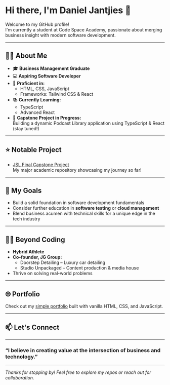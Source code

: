 # Hi there, I'm Daniel Jantjies 👋

Welcome to my GitHub profile!  
I'm currently a student at Code Space Academy, passionate about merging business insight with modern software development.

---

## 👨‍💻 About Me

- 🎓 **Business Management Graduate**  
- 💻 **Aspiring Software Developer**  
- 🚀 **Proficient in:**  
  - HTML, CSS, JavaScript  
  - Frameworks: Tailwind CSS & React  
- 📚 **Currently Learning:**  
  - TypeScript  
  - Advanced React  
- 🎯 **Capstone Project in Progress:**  
  Building a dynamic Podcast Library application using TypeScript & React (stay tuned!)

---

## ⭐ Notable Project

- [JSL Final Capstone Project](https://danieljantjies3.github.io/JSL_Portfolio_Piece_DANJAN610_PTO2407_GroupA_Daniel-Jantjies_JSL11/)  
  My major academic repository showcasing my journey so far!

---

## 🌱 My Goals

- Build a solid foundation in software development fundamentals  
- Consider further education in **software testing** or **cloud management**  
- Blend business acumen with technical skills for a unique edge in the tech industry

---

## 🧑‍💼 Beyond Coding

- **Hybrid Athlete**  
- **Co-founder, JG Group:**  
  - Doorstep Detailing – Luxury car detailing  
  - Studio Unpackaged – Content production & media house  
- Thrive on solving real-world problems

---

## 🌐 Portfolio

Check out my [simple portfolio](https://quiet-palmier-b6eab4.netlify.app/) built with vanilla HTML, CSS, and JavaScript.

---

## 📫 Let's Connect

<!-- Add your social/professional links below as you wish -->
<!-- Example: [LinkedIn](#) | [Twitter](#) -->

---

### “I believe in creating value at the intersection of business and technology.”

---

*Thanks for stopping by! Feel free to explore my repos or reach out for collaboration.*
